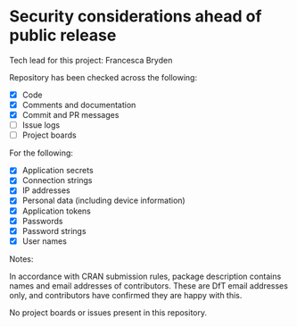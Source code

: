 # Security considerations ahead of public release

Tech lead for this project: Francesca Bryden
  
Repository has been checked across the following:
  
- [X] Code
- [X] Comments and documentation
- [X] Commit and PR messages
- [ ] Issue logs
- [ ] Project boards

For the following:
  
- [X] Application secrets 
- [X] Connection strings
- [X] IP addresses 
- [X] Personal data (including device information) 
- [X] Application tokens 
- [X] Passwords 
- [X] Password strings 
- [X] User names 

Notes:

  In accordance with CRAN submission rules, package description contains names and email addresses of contributors. 
  These are DfT email addresses only, and contributors have confirmed they are happy with this.
  
  No project boards or issues present in this repository.
